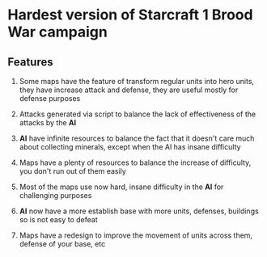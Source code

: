 # Hardest version of Starcraft 1 Brood War campaign

## Features

1. Some maps have the feature of transform regular units into hero units, they have increase attack and defense, they are useful mostly for defense purposes 

2. Attacks generated via script to balance the lack of effectiveness of the attacks by the **AI**

3. **AI** have infinite resources to balance the fact that it doesn't care much about collecting minerals, except when the AI has insane difficulty

4. Maps have a plenty of resources to balance the increase of difficulty, you don't run out of them easily

5. Most of the maps use now hard, insane difficulty in the **AI** for challenging purposes

6. **AI** now have a more establish base with more units, defenses, buildings so is not easy to defeat

7. Maps have a redesign to improve the movement of units across them, defense of your base, etc
